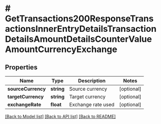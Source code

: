 # # GetTransactions200ResponseTransactionsInnerEntryDetailsTransactionDetailsAmountDetailsCounterValueAmountCurrencyExchange

## Properties

Name | Type | Description | Notes
------------ | ------------- | ------------- | -------------
**sourceCurrency** | **string** | Source currency | [optional]
**targetCurrency** | **string** | Target currency | [optional]
**exchangeRate** | **float** | Exchange rate used | [optional]

[[Back to Model list]](../../README.md#models) [[Back to API list]](../../README.md#endpoints) [[Back to README]](../../README.md)
